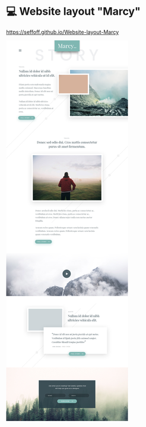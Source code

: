 # :computer: Website layout "Marcy"
https://seffoff.github.io/Website-layout-Marcy

![Image alt](https://github.com/SeFFoFF/Website-layout-Marcy/blob/master/Story.jpg)
